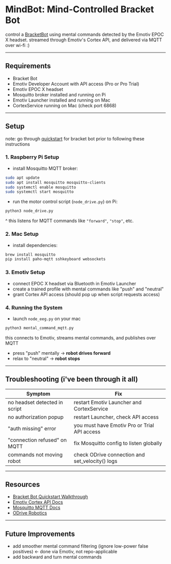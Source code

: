 # MindBot: Mind-Controlled Bracket Bot 

control a [BracketBot](https://www.bracket.bot/) using mental commands detected by the Emotiv EPOC X headset. streamed through Emotiv's Cortex API, and delivered via MQTT over wi-fi :)

---

## Requirements

- Bracket Bot
- Emotiv Developer Account with API access (Pro or Pro Trial)
- Emotiv EPOC X headset
- Mosquitto broker installed and running on Pi
- Emotiv Launcher installed and running on Mac
- CortexService running on Mac (check port 6868)

---

## Setup

note: go through [quickstart](https://github.com/BracketBotCapstone/quickstart) for bracket bot prior to following these instructions

### 1. Raspberry Pi Setup

- install Mosquitto MQTT broker:

```bash
sudo apt update
sudo apt install mosquitto mosquitto-clients
sudo systemctl enable mosquitto
sudo systemctl start mosquitto
```

- run the motor control script (`node_drive.py`) on Pi:

```bash
python3 node_drive.py
```

^ this listens for MQTT commands like `"forward"`, `"stop"`, etc.

### 2. Mac Setup

- install dependencies:

```bash
brew install mosquitto
pip install paho-mqtt sshkeyboard websockets
```

### 3. Emotiv Setup

- connect EPOC X headset via Bluetooth in Emotiv Launcher
- create a trained profile with mental commands like "push" and "neutral"
- grant Cortex API access (should pop up when script requests access)

### 4. Running the System

- launch `node_eeg.py` on your mac

```bash
python3 mental_command_mqtt.py
```

this connects to Emotiv, streams mental commands, and publishes over MQTT

- press "push" mentally → **robot drives forward**
- relax to "neutral" → **robot stops**

---

## Troubleshooting (i've been through it all)

| Symptom | Fix |
|---------|-----|
| no headset detected in script | restart Emotiv Launcher and CortexService |
| no authorization popup | restart Launcher, check API access |
| "auth missing" error | you must have Emotiv Pro or Trial API access |
| "connection refused" on MQTT | fix Mosquitto config to listen globally |
| commands not moving robot | check ODrive connection and set_velocity() logs |

---

## Resources

- [Bracket Bot Quickstart Walkthrough](https://docs.bracket.bot/docs/kit-assembly)
- [Emotiv Cortex API Docs](https://emotiv.gitbook.io/cortex-api/)
- [Mosquitto MQTT Docs](https://mosquitto.org/)
- [ODrive Robotics](https://docs.odriverobotics.com/)

---

## Future Improvements

- add smoother mental command filtering (ignore low-power false positives) <- done via Emotiv, not repo-applicable
- add backward and turn mental commands

